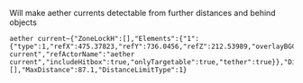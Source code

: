 Will make aether currents detectable from further distances and behind objects
```
aether current~{"ZoneLockH":[],"Elements":{"1":{"type":1,"refX":475.37823,"refY":736.0456,"refZ":212.53989,"overlayBGColor":1879048447,"thicc":5.0,"overlayText":"aether current","refActorName":"aether current","includeHitbox":true,"onlyTargetable":true,"tether":true}},"DisableInDuty":true,"Triggers":[],"MaxDistance":87.1,"DistanceLimitType":1}
```
